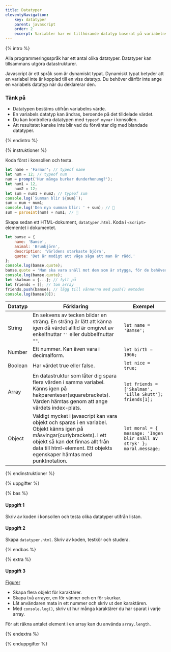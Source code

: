 ```yaml
---
title: Datatyper
eleventyNavigation:
    key: datatyper
    parent: javascript
    order: 2
    excerpt: Variabler har en tillhörande datatyp baserat på variabelns värde.
---
```


{% intro %}

Alla programmeringsspråk har ett antal olika datatyper. Datatyper kan tillsammans utgöra datastrukturer.

Javascript är ett språk som är dynamiskt typat. Dynamiskt typat betyder att en variabel inte är kopplad till en viss datatyp. Du behöver därför inte ange en variabels datatyp när du deklarerar den.

### Tänk på

-   Datatypen bestäms utifrån variabelns värde.
-   En variabels datatyp kan ändras, beroende på det tilldelade värdet.
-   Du kan kontrollera datatypen med `typeof myvar` i konsollen.
-   Att resultatet kanske inte blir vad du förväntar dig med blandade datatyper.

{% endintro %}

{% instruktioner %}

Koda först i konsollen och testa.

```js
let name = 'Farmor'; // typeof name
let num = 12; // typeof num
num = prompt('Hur många burkar dunderhonung?');
let num1 = 12,
    num2 = 12;
let sum = num1 + num2; // typeof sum
console.log(`Summan blir ${sum}`);
sum = num + num1;
console.log('Den nya summan blir: ' + sum); // 🤔
sum = parseInt(num) + num1; // 🙂
```

Skapa sedan ett HTML-dokument, `datatyper.html`. Koda i `<script>` elementet i dokumentet.

```js
let bamse = {
    name: 'Bamse',
    animal: 'Brunbjörn',
    description: 'Världens starkaste björn',
    quote: 'Det är modigt att våga säga att man är rädd.'
};
console.log(bamse.quote);
bamse.quote = 'Man ska vara snäll mot dem som är stygga, för de behöver det mest, och då blir de kanske snällare.';
console.log(bamse.quote);
let skalman = {...}; // fyll på
let friends = []; // tom array
friends.push(bamse); // lägg till vännerna med push() metoden
console.log(bamse[0]);
```

| Datatyp | Förklaring                                                                                                                                                                                                                             | Exempel                                                                |
| ------- | -------------------------------------------------------------------------------------------------------------------------------------------------------------------------------------------------------------------------------------- | ---------------------------------------------------------------------- |
| String  | En sekvens av tecken bildar en sträng. En sträng är lätt att känna igen då värdet alltid är omgivet av enkelfnuttar `''` eller dubbelfnuttar `""`.                                                                                     | `let name = 'Bamse'; `                                                 |
| Number  | Ett nummer. Kan även vara i decimalform.                                                                                                                                                                                               | `let birth = 1966;`                                                    |
| Boolean | Har värdet true eller false.                                                                                                                                                                                                           | `let nice = true;`                                                     |
| Array   | En datastruktur som låter dig spara flera värden i samma variabel. Känns igen på hakparenteser(squarebrackets). Värden hämtas genom att ange värdets index-plats.                                                                      | `let friends = ['Skalman', 'Lille Skutt']; friends[1];`                |
| Object  | Väldigt mycket i javascript kan vara objekt och sparas i en variabel. Objekt känns igen på måsvingar(curlybrackets). I ett objekt så kan det finnas allt från data till html-element. Ett objekts egenskaper hämtas med punktnotation. | `let moral = { message: 'Ingen blir snäll av stryk' }; moral.message;` |

{% endinstruktioner %}

{% uppgifter %}

{% bas %}

#### Uppgift 1

Skriv av koden i konsollen och testa olika datatyper utifrån listan.

#### Uppgift 2

Skapa `datatyper.html`. Skriv av koden, testkör och studera.

{% endbas %}

{% extra %}

#### Uppgift 3

[Figurer](https://sv.wikipedia.org/wiki/Lista_%C3%B6ver_figurer_i_Bamse#Bamse)

-   Skapa flera objekt för karaktärer.
-   Skapa två arrayer, en för vänner och en för skurkar.
-   Låt användaren mata in ett nummer och skriv ut den karaktären.
-   Med `console.log()`, skriv ut hur många karaktärer du har sparat i varje array.

För att räkna antalet element i en array kan du använda `array.length`.

{% endextra %}

{% enduppgifter %}
